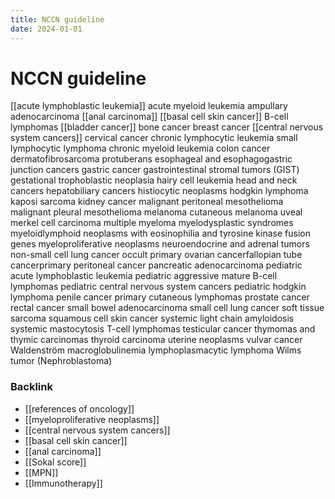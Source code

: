 ```yaml
---
title: NCCN guideline
date: 2024-01-01
---
```


# NCCN guideline

[[acute lymphoblastic leukemia]]
acute myeloid leukemia
ampullary adenocarcinoma
[[anal carcinoma]]
[[basal cell skin cancer]]
B-cell lymphomas
[[bladder cancer]]
bone cancer
breast cancer
[[central nervous system cancers]]
cervical cancer
chronic lymphocytic leukemia
small lymphocytic lymphoma
chronic myeloid leukemia
colon cancer
dermatofibrosarcoma protuberans
esophageal and esophagogastric junction cancers
gastric cancer
gastrointestinal stromal tumors (GIST)
gestational trophoblastic neoplasia
hairy cell leukemia
head and neck cancers
hepatobiliary cancers
histiocytic neoplasms
hodgkin lymphoma
kaposi sarcoma
kidney cancer
malignant peritoneal mesothelioma
malignant pleural mesothelioma
melanoma cutaneous
melanoma uveal
merkel cell carcinoma
multiple myeloma
myelodysplastic syndromes
myeloidlymphoid neoplasms with eosinophilia and tyrosine kinase fusion genes
myeloproliferative neoplasms
neuroendocrine and adrenal tumors
non-small cell lung cancer
occult primary
ovarian cancerfallopian tube cancerprimary peritoneal cancer
pancreatic adenocarcinoma
pediatric acute lymphoblastic leukemia
pediatric aggressive mature B-cell lymphomas
pediatric central nervous system cancers
pediatric hodgkin lymphoma
penile cancer
primary cutaneous lymphomas
prostate cancer
rectal cancer
small bowel adenocarcinoma
small cell lung cancer
soft tissue sarcoma
squamous cell skin cancer
systemic light chain amyloidosis
systemic mastocytosis
T-cell lymphomas
testicular cancer
thymomas and thymic carcinomas
thyroid carcinoma
uterine neoplasms
vulvar cancer
Waldenström macroglobulinemia lymphoplasmacytic lymphoma
Wilms tumor (Nephroblastoma)



### Backlink

- [[references of oncology]] 
- [[myeloproliferative neoplasms]] 
- [[central nervous system cancers]] 
- [[basal cell skin cancer]] 
- [[anal carcinoma]] 
- [[Sokal score]] 
- [[MPN]] 
- [[Immunotherapy]] 
